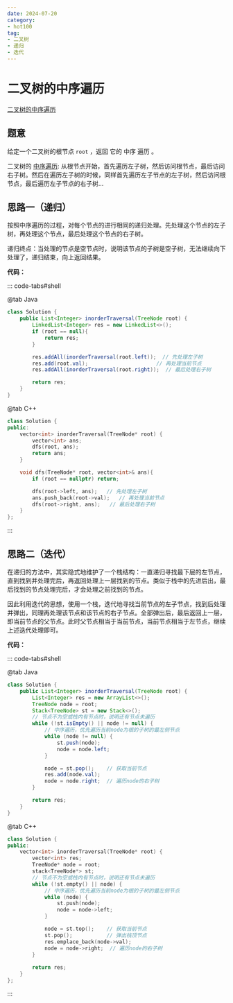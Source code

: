 ```yaml
---
date: 2024-07-20
category: 
- hot100
tag: 
- 二叉树
- 递归
- 迭代
---
```


# 二叉树的中序遍历

<!-- more -->

[二叉树的中序遍历](https://leetcode.cn/problems/binary-tree-inorder-traversal/description/?envType=study-plan-v2&envId=top-100-liked)

## 题意

给定一个二叉树的根节点 `root` ，返回 它的 中序 遍历 。

二叉树的 [中序遍历](https://baike.baidu.com/item/%E4%B8%AD%E5%BA%8F%E9%81%8D%E5%8E%86?fromModule=lemma_search-box): 从根节点开始，首先遍历左子树，然后访问根节点，最后访问右子树。然后在遍历左子树的时候，同样首先遍历左子节点的左子树，然后访问根节点，最后遍历左子节点的右子树...

## 思路一（递归）

按照中序遍历的过程，对每个节点的进行相同的递归处理。先处理这个节点的左子树，再处理这个节点，最后处理这个节点的右子树。

递归终点：当处理的节点是空节点时，说明该节点的子树是空子树，无法继续向下处理了，递归结束，向上返回结果。

**代码：**

::: code-tabs#shell

@tab Java

```java
class Solution {
    public List<Integer> inorderTraversal(TreeNode root) {
        LinkedList<Integer> res = new LinkedList<>();
        if (root == null){
            return res;
        }

        res.addAll(inorderTraversal(root.left));  // 先处理左子树
        res.add(root.val);                      // 再处理当前节点
        res.addAll(inorderTraversal(root.right));  // 最后处理右子树

        return res;
    }
}
```

@tab C++

```cpp
class Solution {
public:
    vector<int> inorderTraversal(TreeNode* root) {
        vector<int> ans;
        dfs(root, ans);
        return ans;
    }

    void dfs(TreeNode* root, vector<int>& ans){
        if (root == nullptr) return;

        dfs(root->left, ans);   // 先处理左子树
        ans.push_back(root->val);   // 再处理当前节点
        dfs(root->right, ans);   // 最后处理右子树
    }
};
```

:::


## 思路二（迭代）

在递归的方法中，其实隐式地维护了一个栈结构：一直递归寻找最下层的左节点，直到找到并处理完后，再返回处理上一层找到的节点。类似于栈中的先进后出，最后找到的节点处理完后，才会处理之前找到的节点。

因此利用迭代的思想，使用一个栈，迭代地寻找当前节点的左子节点，找到后处理并弹出，同理再处理该节点和该节点的右子节点。全部弹出后，最后返回上一层，即当前节点的父节点。此时父节点相当于当前节点，当前节点相当于左节点，继续上述迭代处理即可。

**代码：**

::: code-tabs#shell

@tab Java

```java
class Solution {
    public List<Integer> inorderTraversal(TreeNode root) {
        List<Integer> res = new ArrayList<>();  
        TreeNode node = root;
        Stack<TreeNode> st = new Stack<>();
        // 节点不为空或栈内有节点时，说明还有节点未遍历
        while (!st.isEmpty() || node != null) {
            // 中序遍历，优先遍历当前node为根的子树的最左侧节点
            while (node != null) {
                st.push(node);
                node = node.left;
            }

            node = st.pop();    // 获取当前节点
            res.add(node.val);
            node = node.right;  // 遍历node的右子树
        }

        return res;
    }
}
```

@tab C++

```cpp
class Solution {
public:
    vector<int> inorderTraversal(TreeNode* root) {
        vector<int> res;  
        TreeNode* node = root;
        stack<TreeNode*> st;
        // 节点不为空或栈内有节点时，说明还有节点未遍历
        while (!st.empty() || node) {
            // 中序遍历，优先遍历当前node为根的子树的最左侧节点
            while (node) {
                st.push(node);
                node = node->left;
            }

            node = st.top();    // 获取当前节点
            st.pop();           // 弹出栈顶节点
            res.emplace_back(node->val);
            node = node->right;  // 遍历node的右子树
        }
        
        return res;
    }
};
```

:::
